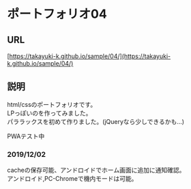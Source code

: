 # ポートフォリオ04

## URL
[https://takayuki-k.github.io/sample/04/](https://takayuki-k.github.io/sample/04/)  

## 説明
html/cssのポートフォリオです。  
LPっぽいのを作ってみました。  
パララックスを初めて作りました。(jQueryなら少しできるかも…)  

PWAテスト中  

### 2019/12/02  
cacheの保存可能、アンドロイドでホーム画面に追加に通知確認。  
アンドロイド,PC-Chromeで機内モードは可能。  
